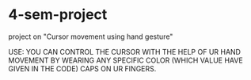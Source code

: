 # 4-sem-project
project on "Cursor movement using hand gesture"

USE: YOU CAN CONTROL THE CURSOR WITH THE HELP OF UR HAND MOVEMENT BY WEARING ANY  SPECIFIC COLOR (WHICH VALUE HAVE GIVEN IN THE CODE)  CAPS ON UR FINGERS. 
